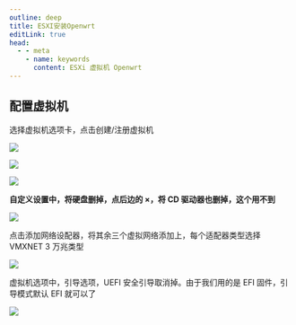 ```yaml
---
outline: deep
title: ESXI安装Openwrt
editLink: true
head:
  - - meta
    - name: keywords
      content: ESXi 虚拟机 Openwrt
---
```


## 配置虚拟机

选择虚拟机选项卡，点击创建/注册虚拟机

![](https://cdn.jsdelivr.net/gh/vanhiupun/pic@1.0/img/20230927203810.png)

![](https://cdn.jsdelivr.net/gh/vanhiupun/pic@1.0/img/20230927203845.png)

![](https://cdn.jsdelivr.net/gh/vanhiupun/pic@1.0/img/20230927203850.png)

**自定义设置中，将硬盘删掉，点后边的 ×，将 CD 驱动器也删掉，这个用不到**

![](https://cdn.jsdelivr.net/gh/vanhiupun/pic@1.0/img/20230927203939.png)

点击添加网络设配器，将其余三个虚拟网络添加上，每个适配器类型选择 VMXNET 3 万兆类型

![](https://cdn.jsdelivr.net/gh/vanhiupun/pic@1.0/img/20230927204000.png)

虚拟机选项中，引导选项，UEFI 安全引导取消掉。由于我们用的是 EFI 固件，引导模式默认 EFI 就可以了

![](https://cdn.jsdelivr.net/gh/vanhiupun/pic@1.0/img/20230927204017.png)
